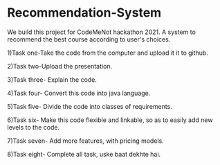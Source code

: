 # Recommendation-System
We build this project for CodeMeNot hackathon 2021. A system to recommend the best course according to user's choices.

1)Task one-Take the code from the computer and upload it it to github.

2)Task two-Upload the presentation.

3)Task three- Explain the code.

4)Task four- Convert this code into java language.

5)Task five- Divide the code into classes of requirements.

6)Task six- Make this code flexible and linkable, so as to easily add new levels to the code.

7)Task seven- Add more features, with pricing models.

8)Task eight- Complete all task, uske baat dekhte hai.

